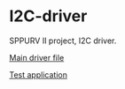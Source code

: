 # I2C-driver

SPPURV II project, I2C driver.

[Main driver file](https://github.com/WizardLemon/I2C-driver/blob/master/i2c_driver/i2c_driver.c)

[Test application](https://github.com/WizardLemon/I2C-driver/blob/master/i2c_driver_test_app/src/main.c)
